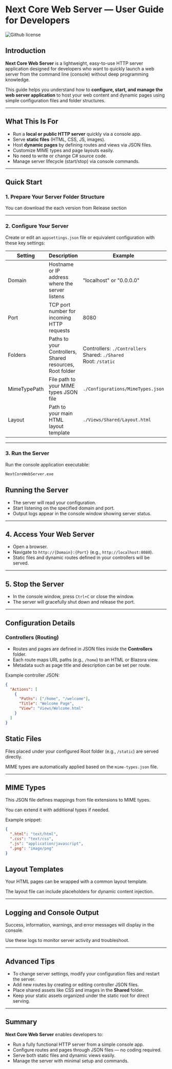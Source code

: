 # Next Core Web Server — User Guide for Developers
![Github license](https://img.shields.io/github/license/bardia-amjadi/Next.Core.WebServer)
## Introduction

**Next Core Web Server** is a lightweight, easy-to-use HTTP server application designed for developers who want to quickly launch a web server from the command line (console) without deep programming knowledge.

This guide helps you understand how to **configure, start, and manage the web server application** to host your web content and dynamic pages using simple configuration files and folder structures.

---

## What This Is For

- Run a **local or public HTTP server** quickly via a console app.
- Serve **static files** (HTML, CSS, JS, images).
- Host **dynamic pages** by defining routes and views via JSON files.
- Customize MIME types and page layouts easily.
- No need to write or change C# source code.
- Manage server lifecycle (start/stop) via console commands.

---

## Quick Start

### 1. Prepare Your Server Folder Structure

You can download the each version from Release section


---

### 2. Configure Your Server

Create or edit an `appsettings.json` file or equivalent configuration with these key settings:

| Setting       | Description                                          | Example                      |
|---------------|------------------------------------------------------|------------------------------|
| Domain        | Hostname or IP address where the server listens      | "localhost" or "0.0.0.0"     |
| Port          | TCP port number for incoming HTTP requests           | 8080                         |
| Folders       | Paths to your Controllers, Shared resources, Root folder | Controllers: `./Controllers`<br>Shared: `./Shared`<br>Root: `/static` |
| MimeTypePath  | File path to your MIME types JSON file                | `./Configurations/MimeTypes.json`          |
| Layout        | Path to your main HTML layout template                | `./Views/Shared/Layout.html`        |

---

### 3. Run the Server

Run the console application executable:

```bash
NextCoreWebServer.exe
```

## Running the Server

- The server will read your configuration.
- Start listening on the specified domain and port.
- Output logs appear in the console window showing server status.

---

## 4. Access Your Web Server

- Open a browser.
- Navigate to `http://{Domain}:{Port}` (e.g., `http://localhost:8080`).
- Static files and dynamic routes defined in your controllers will be served.

---

## 5. Stop the Server

- In the console window, press `Ctrl+C` or close the window.
- The server will gracefully shut down and release the port.

---

## Configuration Details

### Controllers (Routing)

- Routes and pages are defined in JSON files inside the **Controllers** folder.
- Each route maps URL paths (e.g., `/home`) to an HTML or Blazora view.
- Metadata such as page title and description can be set per route.

Example controller JSON:

```json
{
  "Actions": [
    {
      "Paths": ["/home", "/welcome"],
      "Title": "Welcome Page",
      "View": "Views/Welcome.html"
    }
  ]
}
```

## Static Files

Files placed under your configured Root folder (e.g., `/static`) are served directly.

MIME types are automatically applied based on the `mime-types.json` file.

---

## MIME Types

This JSON file defines mappings from file extensions to MIME types.

You can extend it with additional types if needed.

Example snippet:

```json
{
  ".html": "text/html",
  ".css": "text/css",
  ".js": "application/javascript",
  ".png": "image/png"
}
```
## Layout Templates

Your HTML pages can be wrapped with a common layout template.

The layout file can include placeholders for dynamic content injection.

---

## Logging and Console Output

Success, information, warnings, and error messages will display in the console.

Use these logs to monitor server activity and troubleshoot.

---

## Advanced Tips

- To change server settings, modify your configuration files and restart the server.
- Add new routes by creating or editing controller JSON files.
- Place shared assets like CSS and images in the **Shared** folder.
- Keep your static assets organized under the static root for direct serving.

---

## Summary

**Next Core Web Server** enables developers to:

- Run a fully functional HTTP server from a simple console app.
- Configure routes and pages through JSON files — no coding required.
- Serve both static files and dynamic views easily.
- Manage the server with minimal setup and commands.



